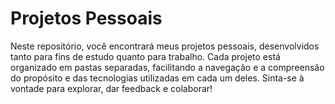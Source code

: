 # Projetos Pessoais
 Neste repositório, você encontrará meus projetos pessoais, desenvolvidos tanto para fins de estudo quanto para trabalho. Cada projeto está organizado em pastas separadas, facilitando a navegação e a compreensão do propósito e das tecnologias utilizadas em cada um deles. Sinta-se à vontade para explorar, dar feedback e colaborar!
